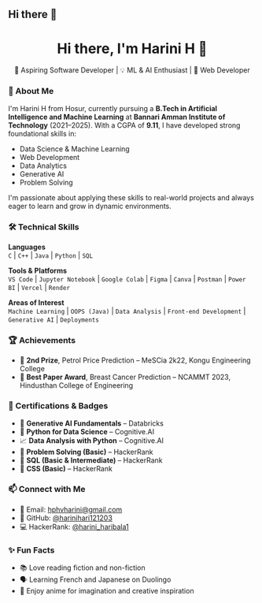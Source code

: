 ## Hi there 👋

<h1 align="center">Hi there, I'm Harini H 👋</h1>

<p align="center">
  🌱 Aspiring Software Developer | 💡 ML & AI Enthusiast | 🎨 Web Developer
</p>



### 🚀 About Me

I'm Harini H from Hosur, currently pursuing a **B.Tech in Artificial Intelligence and Machine Learning** at **Bannari Amman Institute of Technology** (2021–2025). With a CGPA of **9.11**, I have developed strong foundational skills in:

- Data Science & Machine Learning
- Web Development
- Data Analytics
- Generative AI
- Problem Solving

I'm passionate about applying these skills to real-world projects and always eager to learn and grow in dynamic environments.



### 🛠️ Technical Skills

**Languages**  
`C` | `C++` | `Java` | `Python` | `SQL`

**Tools & Platforms**  
`VS Code` | `Jupyter Notebook` | `Google Colab` | `Figma` | `Canva` | `Postman` | `Power BI` | `Vercel` | `Render`

**Areas of Interest**  
`Machine Learning` | `OOPS (Java)` | `Data Analysis` | `Front-end Development` | `Generative AI` | `Deployments`



### 🏆 Achievements

- 🥈 **2nd Prize**, Petrol Price Prediction – MeSCia 2k22, Kongu Engineering College
- 🏅 **Best Paper Award**, Breast Cancer Prediction – NCAMMT 2023, Hindusthan College of Engineering



### 📜 Certifications & Badges

- 🧠 **Generative AI Fundamentals** – Databricks
- 🐍 **Python for Data Science** – Cognitive.AI
- 📈 **Data Analysis with Python** – Cognitive.AI
- 🧩 **Problem Solving (Basic)** – HackerRank
- 💾 **SQL (Basic & Intermediate)** – HackerRank
- 🎨 **CSS (Basic)** – HackerRank



### 📫 Connect with Me

- 📧 Email: [hphvharini@gmail.com](mailto:hphvharini@gmail.com)  
- 🐙 GitHub: [@harinihari121203](https://github.com/harinihari121203)  
- 💻 HackerRank: [@harini_haribala1](https://www.hackerrank.com/harini_haribala1)



### ✨ Fun Facts

- 📚 Love reading fiction and non-fiction
- 🗣️ Learning French and Japanese on Duolingo
- 🎌 Enjoy anime for imagination and creative inspiration




